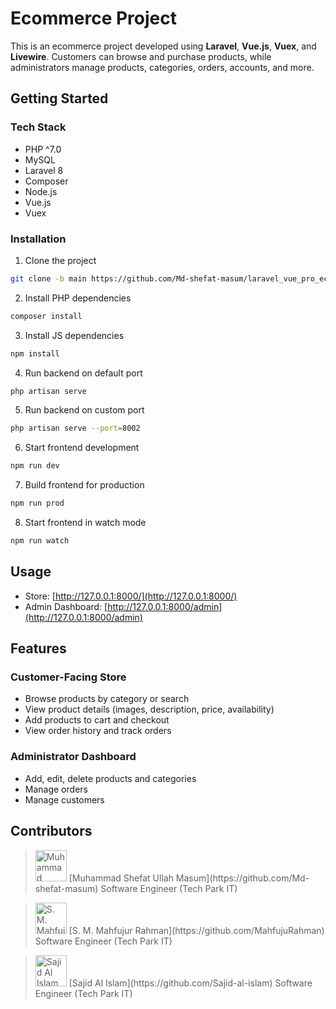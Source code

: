 # Ecommerce Project

This is an ecommerce project developed using **Laravel**, **Vue.js**, **Vuex**, and **Livewire**. Customers can browse and purchase products, while administrators manage products, categories, orders, accounts, and more.

## Getting Started

### Tech Stack

- PHP ^7.0
- MySQL
- Laravel 8
- Composer
- Node.js
- Vue.js
- Vuex

### Installation

1. Clone the project  
  ```bash
  git clone -b main https://github.com/Md-shefat-masum/laravel_vue_pro_ecommerce.git
  ```
2. Install PHP dependencies  
  ```bash
  composer install
  ```
3. Install JS dependencies  
  ```bash
  npm install
  ```
4. Run backend on default port  
  ```bash
  php artisan serve
  ```
5. Run backend on custom port  
  ```bash
  php artisan serve --port=8002
  ```
6. Start frontend development  
  ```bash
  npm run dev
  ```
7. Build frontend for production  
  ```bash
  npm run prod
  ```
8. Start frontend in watch mode  
  ```bash
  npm run watch
  ```

## Usage

- Store: [http://127.0.0.1:8000/](http://127.0.0.1:8000/)
- Admin Dashboard: [http://127.0.0.1:8000/admin](http://127.0.0.1:8000/admin)

## Features

### Customer-Facing Store

- Browse products by category or search
- View product details (images, description, price, availability)
- Add products to cart and checkout
- View order history and track orders

### Administrator Dashboard

- Add, edit, delete products and categories
- Manage orders
- Manage customers

## Contributors

> <img src="https://github.com/Md-shefat-masum.png" alt="Muhammad Shefat Ullah Masum" width="50" height="50">  
> [Muhammad Shefat Ullah Masum](https://github.com/Md-shefat-masum)  
> Software Engineer (Tech Park IT)

> <img src="https://github.com/MahfujuRahman.png" alt="S. M. Mahfujur Rahman" width="50" height="50">  
> [S. M. Mahfujur Rahman](https://github.com/MahfujuRahman)  
> Software Engineer (Tech Park IT)

> <img src="https://github.com/Sajid-al-islam.png" alt="Sajid Al Islam" width="50" height="50">  
> [Sajid Al Islam](https://github.com/Sajid-al-islam)  
> Software Engineer (Tech Park IT)


